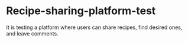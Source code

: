 # Recipe-sharing-platform-test
It is testing a platform where users can share recipes, find desired ones, and leave comments.
